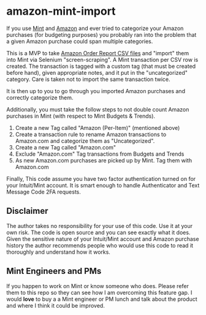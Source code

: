 # amazon-mint-import

If you use [Mint](https://mint.com) and [Amazon](https://amazon.com) and ever tried to categorize your Amazon
purchases (for budgeting purposes) you probably ran into the problem that a given Amazon purchase could span multiple
categories. 

This is a MVP to take [Amazon Order Report CSV files](https://www.amazon.com/gp/b2b/reports?ref_=ya_d_l_order_reports&) 
and "import" them into Mint via Selenium "screen-scraping". A Mint transaction per CSV row is created. The transaction is tagged with
a custom tag (that must be created before hand), given appropriate notes, and it put in the "uncategorized" category.
Care is taken not to import the same transaction twice.

It is then up to you to go through you imported Amazon purchases and correctly categorize them.

Additionally, you must take the follow steps to not double count Amazon purchases in Mint (with respect to Mint Budgets & Trends).

1. Create a new Tag called "Amazon (Per-Item)" (mentioned above)
2. Create a transaction rule to rename Amazon transactions to Amazon.com and categorize them as "Uncategorized".
2. Create a new Tag called "Amazon.com"
3. Exclude "Amazon.com" Tag transactions from Budgets and Trends
4. As new Amazon.com purchases are picked up by Mint. Tag them with Amazon.com  

Finally,
This code assume you have two factor authentication turned on for your Intuit/Mint account. It is smart enough to handle 
Authenticator and Text Message Code 2FA requests.

## Disclaimer

The author takes no responsibility for your use of this code. Use it at your own risk. The code is open source and you can
 see exactly what it does. Given the sensitive nature of your Intuit/Mint account and Amazon purchase history the author recommends
 people who would use this code to read it thoroughly and understand how it works.


## Mint Engineers and PMs

If you happen to work on Mint or know someone who does. Please refer them to this repo so they can see
how I am overcoming this feature gap. I would **love** to buy a a Mint engineer or PM lunch and talk about the product
and where I think it could be improved. 
